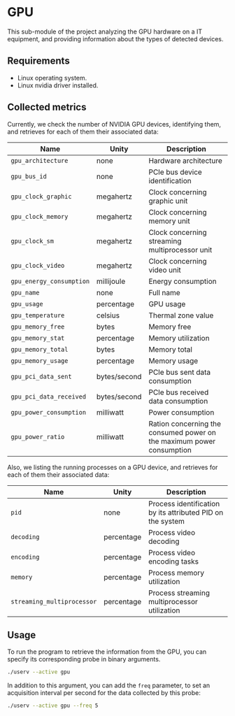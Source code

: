 # GPU

This sub-module of the project analyzing the GPU hardware on a IT equipment,
and providing information about the types of detected devices.

## Requirements

* Linux operating system.
* Linux nvidia driver installed.

## Collected metrics

Currently, we check the number of NVIDIA GPU devices, identifying them,
and retrieves for each of them their associated data:

|Name|Unity|Description|
|----|-----|-----------|
|`gpu_architecture`|none|Hardware architecture|
|`gpu_bus_id`|none|PCIe bus device identification|
|`gpu_clock_graphic`|megahertz|Clock concerning graphic unit|
|`gpu_clock_memory`|megahertz|Clock concerning memory unit|
|`gpu_clock_sm`|megahertz|Clock concerning streaming multiprocessor unit|
|`gpu_clock_video`|megahertz|Clock concerning video unit|
|`gpu_energy_consumption`|millijoule|Energy consumption|
|`gpu_name`|none|Full name|
|`gpu_usage`|percentage|GPU usage|
|`gpu_temperature`|celsius|Thermal zone value|
|`gpu_memory_free`|bytes|Memory free|
|`gpu_memory_stat`|percentage|Memory utilization|
|`gpu_memory_total`|bytes|Memory total|
|`gpu_memory_usage`|percentage|Memory usage|
|`gpu_pci_data_sent`|bytes/second|PCIe bus sent data consumption|
|`gpu_pci_data_received`|bytes/second|PCIe bus received data consumption|
|`gpu_power_consumption`|milliwatt|Power consumption|
|`gpu_power_ratio`|milliwatt|Ration concerning the consumed power on the maximum power consumption|

Also, we listing the running processes on a GPU device, and retrieves for each
of them their associated data:

|Name|Unity|Description|
|----|-----|-----------|
|`pid`|none|Process identification by its attributed PID on the system|
|`decoding`|percentage|Process video decoding|
|`encoding`|percentage|Process video encoding tasks|
|`memory`|percentage|Process memory utilization|
|`streaming_multiprocessor`|percentage|Process streaming multiprocessor utilization|

## Usage

To run the program to retrieve the information from the GPU,
you can specify its corresponding probe in binary arguments.

```bash
./userv --active gpu
```

In addition to this argument, you can add the `freq` parameter,
to set an acquisition interval per second for the data collected by this probe:

```bash
./userv --active gpu --freq 5
```
